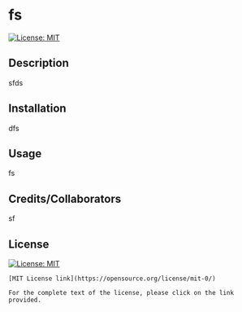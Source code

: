 # fs

  [![License: MIT](https://img.shields.io/badge/License-MIT-yellow.svg)](https://opensource.org/licenses/MIT)

  ## Description

  sfds

  ## Installation

  dfs

  ## Usage

  fs

  ## Credits/Collaborators

  sf

  ## License

  [![License: MIT](https://img.shields.io/badge/License-MIT-yellow.svg)](https://opensource.org/licenses/MIT)

    [MIT License link](https://opensource.org/license/mit-0/)

    For the complete text of the license, please click on the link provided.
